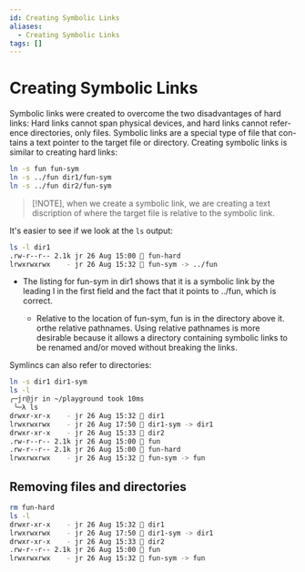 ```yaml
---
id: Creating Symbolic Links
aliases:
  - Creating Symbolic Links
tags: []
---
```


# Creating Symbolic Links

Symbolic links were created to overcome the two disadvantages of hard
links: Hard links cannot span physical devices, and hard links cannot refer-
ence directories, only files. Symbolic links are a special type of file that con-
tains a text pointer to the target file or directory.
Creating symbolic links is similar to creating hard links:

```bash
ln -s fun fun-sym
ln -s ../fun dir1/fun-sym
ln -s ../fun dir2/fun-sym
```

> [!NOTE], when we create a symbolic link, we are creating a text
> discription of where the target file is relative to the symbolic link.

It's easier to see if we look at the `ls` output:

```bash
ls -l dir1
.rw-r--r-- 2.1k jr 26 Aug 15:00  fun-hard
lrwxrwxrwx    - jr 26 Aug 15:32  fun-sym -> ../fun
```

- The listing for fun-sym in dir1 shows that it is a symbolic link by the
  leading l in the first field and the fact that it points to ../fun, which is
  correct.

    - Relative to the location of fun-sym, fun is in the directory above it.
      orthe relative pathnames.  Using relative pathnames is more desirable
      because it allows a directory containing symbolic links to be renamed
      and/or moved without breaking the links.

Symlincs can also refer to directories:

```bash
ln -s dir1 dir1-sym
ls -l
╭─jr@jr in ~/playground took 10ms
 ╰─λ ls
drwxr-xr-x    - jr 26 Aug 15:32  dir1
lrwxrwxrwx    - jr 26 Aug 17:50  dir1-sym -> dir1
drwxr-xr-x    - jr 26 Aug 15:33  dir2
.rw-r--r-- 2.1k jr 26 Aug 15:00  fun
.rw-r--r-- 2.1k jr 26 Aug 15:00  fun-hard
lrwxrwxrwx    - jr 26 Aug 15:32  fun-sym -> fun
```

## Removing files and directories

```bash
rm fun-hard
ls -l
drwxr-xr-x    - jr 26 Aug 15:32  dir1
lrwxrwxrwx    - jr 26 Aug 17:50  dir1-sym -> dir1
drwxr-xr-x    - jr 26 Aug 15:33  dir2
.rw-r--r-- 2.1k jr 26 Aug 15:00  fun
lrwxrwxrwx    - jr 26 Aug 15:32  fun-sym -> fun
```
